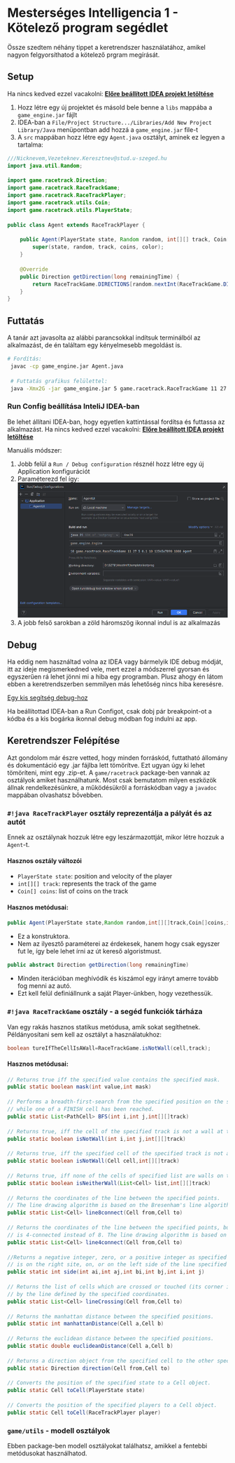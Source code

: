 # Mesterséges Intelligencia 1 - Kötelező program segédlet

Össze szedtem néhány tippet a keretrendszer használatához, amikel nagyon felgyorsíthatod a kötelező prgram megírását.

## Setup

Ha nincs kedved ezzel vacakolni: [**Előre beállított IDEA projekt letöltése**](../../assets/other/egyeb/mestint1/racetrack-idea-project.zip)

1. Hozz létre egy új projektet és másold bele benne a `libs` mappába a `game_engine.jar` fájlt
2. IDEA-ban a `File/Project Structure.../Libraries/Add New Project Library/Java` menüpontban add hozzá a `game_engine.jar` file-t
3. A `src` mappában hozz létre egy `Agent.java` osztályt, aminek ez legyen a tartalma:

```java
///Nicknevem,Vezeteknev.Keresztnev@stud.u-szeged.hu
import java.util.Random;

import game.racetrack.Direction;
import game.racetrack.RaceTrackGame;
import game.racetrack.RaceTrackPlayer;
import game.racetrack.utils.Coin;
import game.racetrack.utils.PlayerState;

public class Agent extends RaceTrackPlayer {

    public Agent(PlayerState state, Random random, int[][] track, Coin[] coins, int color) {
        super(state, random, track, coins, color);
    }

    @Override
    public Direction getDirection(long remainingTime) {
        return RaceTrackGame.DIRECTIONS[random.nextInt(RaceTrackGame.DIRECTIONS.length)];
    }
}
```

## Futtatás

A tanár azt javasolta az alábbi parancsokkal indítsuk terminálból az alkalmazást, de én találtam egy kényelmesebb megoldást is.

```bash
# Fordítás:
 javac -cp game_engine.jar Agent.java
 
 # Futtatás grafikus felülettel: 
 java -Xmx2G -jar game_engine.jar 5 game.racetrack.RaceTrackGame 11 27 5 0.1 10 1234567890 1000 Agent
```

### Run Config beállítása InteliJ IDEA-ban

Be lehet állítani IDEA-ban, hogy egyetlen kattintással fordítsa és futtassa az alkalmazást. Ha nincs kedved ezzel vacakolni: [**Előre beállított IDEA projekt letöltése**](../../assets/other/egyeb/mestint1/racetrack-idea-project.zip)

Manuális módszer:

1. Jobb felül a `Run / Debug configuration` résznél hozz létre egy új Application konfigurációt
2. Paraméterezd fel így: ![config menü](../../assets/images/mestint1/run-config.png)
3. A jobb felső sarokban a zöld háromszög ikonnal indul is az alkalmazás

## Debug

Ha eddig nem használtad volna az IDEA vagy bármelyik IDE debug módját, itt az ideje megismerkedned vele, mert ezzel a módszerrel gyorsan és egyszerűen rá lehet jönni mi a hiba egy programban. Plusz ahogy én látom ebben a keretrendszerben semmilyen más lehetőség nincs hiba keresésre.

[Egy kis segítség debug-hoz](https://youtu.be/IeUZZoZE3sU?si=AlbJ2HU1YkjbGsan)

Ha beállítottad IDEA-ban a Run Configot, csak dobj pár breakpoint-ot a kódba és a kis bogárka ikonnal debug módban fog indulni az app.

## Keretrendszer Felépítése

Azt gondolom már észre vetted, hogy minden forráskód, futtatható állomány és dokumentáció egy .jar fájlba lett tömörítve. Ezt ugyan úgy ki lehet tömöríteni, mint egy .zip-et. A `game/racetrack` package-ben vannak az osztályok amiket használhatunk. Most csak bemutatom milyen eszközök állnak
rendelkezésünkre, a működésükről a forráskódban vagy a `javadoc` mappában olvashatsz bővebben.

### `#!java RaceTrackPlayer` osztály reprezentálja a pályát és az autót

Ennek az osztálynak hozzuk létre egy leszármazottját, mikor létre hozzuk a `Agent`-t.

#### Hasznos osztály változói

- `PlayerState state`: position and velocity of the player
- `int[][] track`: represents the track of the game
- `Coin[] coins`: list of coins on the track

#### Hasznos metódusai:

```java
public Agent(PlayerState state,Random random,int[][]track,Coin[]coins,int color)
```

- Ez a konstruktora.
- Nem az ilyesztő paraméterei az érdekesek, hanem hogy csak egyszer fut le, így bele lehet írni az út kereső
  algoristmust.

```java
public abstract Direction getDirection(long remainingTime)
```

- Minden iterációban meghívódik és kiszámol egy irányt amerre tovább fog menni az autó.
- Ezt kell felül definiállnunk a saját Player-ünkben, hogy vezethessük.

### `#!java RaceTrackGame` osztály - a segéd funkciók tárháza

Van egy rakás hasznos statikus metódusa, amik sokat segíthetnek. Példányosítani sem kell az osztályt a használatukhoz:

```java
boolean tureIfTheCellIsAWall=RaceTrackGame.isNotWall(cell,track);
```

#### Hasznos metódusai:

```java
// Returns true iff the specified value contains the specified mask.
public static boolean mask(int value,int mask)

// Performs a breadth-first-search from the specified position on the specified track 
// while one of a FINISH cell has been reached.
public static List<PathCell> BFS(int i,int j,int[][]track)

// Returns true, iff the cell of the specified track is not a wall at the specified position.
public static boolean isNotWall(int i,int j,int[][]track)

// Returns true, iff the specified cell of the specified track is not a wall.
public static boolean isNotWall(Cell cell,int[][]track)

// Returns true, iff none of the cells of specified list are walls on the specified track.
public static boolean isNeitherWall(List<Cell> list,int[][]track)

// Returns the coordinates of the line between the specified points. 
// The line drawing algorithm is based on the Bresenham's line algorithm
public static List<Cell> line8connect(Cell from,Cell to)

// Returns the coordinates of the line between the specified points, but the line 
// is 4-connected instead of 8. The line drawing algorithm is based on the Bresenham's line algorithm
public static List<Cell> line4connect(Cell from,Cell to)

//Returns a negative integer, zero, or a positive integer as specified cell (i,j) 
// is on the right site, on, or on the left side of the line specified by A-B po[ints (ai,aj)-(bi,bj)
public static int side(int ai,int aj,int bi,int bj,int i,int j)

// Returns the list of cells which are crossed or touched (its corner is on the line) 
// by the line defined by the specified coordinates.
public static List<Cell> lineCrossing(Cell from,Cell to)

// Returns the manhattan distance between the specified positions.
public static int manhattanDistance(Cell a,Cell b)

// Returns the euclidean distance between the specified positions.
public static double euclideanDistance(Cell a,Cell b)

// Returns a direction object from the specified cell to the other specified one.
public static Direction direction(Cell from,Cell to)

// Converts the position of the specified state to a Cell object.
public static Cell toCell(PlayerState state)

// Converts the position of the specified players to a Cell object.
public static Cell toCell(RaceTrackPlayer player)
```

### `game/utils` - modell osztályok

Ebben package-ben modell osztályokat találhatsz, amikkel a fentebbi metódusokat használhatod.